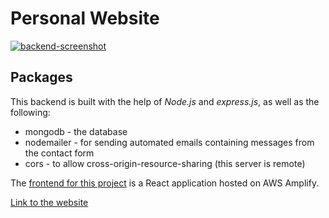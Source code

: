# Personal Website

[![backend-screenshot](https://user-images.githubusercontent.com/57681651/98670947-63ded780-234b-11eb-945e-f918092adb46.JPG)](https://www.miketandy.com/)

## Packages

This backend is built with the help of *Node.js* and *express.js*, as well as the following:

- mongodb - the database
- nodemailer - for sending automated emails containing messages from the contact form
- cors - to allow cross-origin-resource-sharing (this server is remote)

The [frontend for this project](https://github.com/mike1234-pixel/miketandy.com-frontend) is a React application hosted on AWS Amplify.

[Link to the website](https://www.miketandy.com/)
